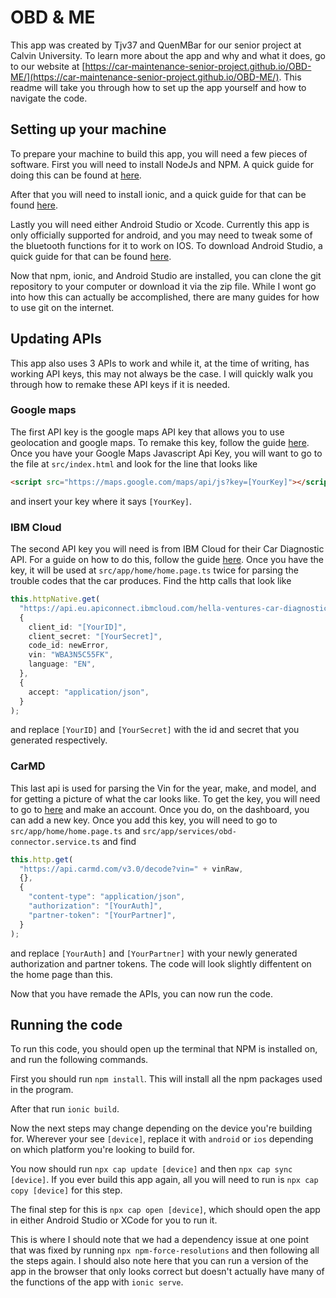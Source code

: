 # OBD & ME

This app was created by Tjv37 and QuenMBar for our senior project at Calvin University. To learn more about the app and why and what it does, go to our website at [https://car-maintenance-senior-project.github.io/OBD-ME/](https://car-maintenance-senior-project.github.io/OBD-ME/). This readme will take you through how to set up the app yourself and how to navigate the code.

## Setting up your machine

To prepare your machine to build this app, you will need a few pieces of software. First you will need to install NodeJs and NPM. A quick guide for doing this can be found at [here](https://www.npmjs.com/get-npm).

After that you will need to install ionic, and a quick guide for that can be found [here](https://ionicframework.com/docs/intro/cli).

Lastly you will need either Android Studio or Xcode. Currently this app is only officially supported for android, and you may need to tweak some of the bluetooth functions for it to work on IOS. To download Android Studio, a quick guide for that can be found [here](https://developer.android.com/studio/install).

Now that npm, ionic, and Android Studio are installed, you can clone the git repository to your computer or download it via the zip file. While I wont go into how this can actually be accomplished, there are many guides for how to use git on the internet.

## Updating APIs

This app also uses 3 APIs to work and while it, at the time of writing, has working API keys, this may not always be the case. I will quickly walk you through how to remake these API keys if it is needed.

### Google maps

The first API key is the google maps API key that allows you to use geolocation and google maps. To remake this key, follow the guide [here](https://developers.google.com/maps/documentation/embed/get-api-key). Once you have your Google Maps Javascript Api Key, you will want to go to the file at `src/index.html` and look for the line that looks like

```html
<script src="https://maps.google.com/maps/api/js?key=[YourKey]"></script>
```

and insert your key where it says `[YourKey]`.

### IBM Cloud

The second API key you will need is from IBM Cloud for their Car Diagnostic API. For a guide on how to do this, follow the guide [here](https://cloud.ibm.com/docs/services/HellaVentures?topic=HellaVentures-gettingstarted_HellaVentures). Once you have the key, it will be used at `src/app/home/home.page.ts` twice for parsing the trouble codes that the car produces. Find the http calls that look like

```typescript
this.httpNative.get(
  "https://api.eu.apiconnect.ibmcloud.com/hella-ventures-car-diagnostic-api/api/v1/dtc",
  {
    client_id: "[YourID]",
    client_secret: "[YourSecret]",
    code_id: newError,
    vin: "WBA3N5C55FK",
    language: "EN",
  },
  {
    accept: "application/json",
  }
);
```

and replace `[YourID]` and `[YourSecret]` with the id and secret that you generated respectively.

### CarMD

This last api is used for parsing the Vin for the year, make, and model, and for getting a picture of what the car looks like. To get the key, you will need to go to [here](https://www.carmd.com/api/) and make an account. Once you do, on the dashboard, you can add a new key. Once you add this key, you will need to go to `src/app/home/home.page.ts` and `src/app/services/obd-connector.service.ts` and find

```typescript
this.http.get(
  "https://api.carmd.com/v3.0/decode?vin=" + vinRaw,
  {},
  {
    "content-type": "application/json",
    "authorization": "[YourAuth]",
    "partner-token": "[YourPartner]",
  }
);
```

and replace `[YourAuth]` and `[YourPartner]` with your newly generated authorization and partner tokens. The code will look slightly diffentent on the home page than this.

Now that you have remade the APIs, you can now run the code.

## Running the code

To run this code, you should open up the terminal that NPM is installed on, and run the following commands.

First you should run `npm install`. This will install all the npm packages used in the program.

After that run `ionic build`.

Now the next steps may change depending on the device you're building for. Wherever your see `[device]`, replace it with `android` or `ios` depending on which platform you're looking to build for.

You now should run `npx cap update [device]` and then `npx cap sync [device]`. If you ever build this app again, all you will need to run is `npx cap copy [device]` for this step.

The final step for this is `npx cap open [device]`, which should open the app in either Android Studio or XCode for you to run it.

This is where I should note that we had a dependency issue at one point that was fixed by running `npx npm-force-resolutions` and then following all the steps again. I should also note here that you can run a version of the app in the browser that only looks correct but doesn't actually have many of the functions of the app with `ionic serve`.
